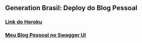 ## Generation Brasil: Deploy do Blog Pessoal

### <a href = "https://example.herokuapp.com"> Link do Heroku </a>

### <a href= "https://lmscblog.herokuapp.com/swagger-ui/#/"> Meu Blog Pessoal no Swagger UI </a>
